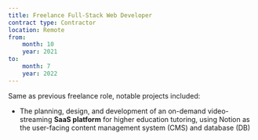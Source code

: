```yaml
---
title: Freelance Full-Stack Web Developer
contract type: Contractor
location: Remote
from: 
    month: 10
    year: 2021
to:
    month: 7
    year: 2022
---
```


Same as previous freelance role, notable projects included:

* The planning, design, and development of an on-demand video-streaming **SaaS platform** for higher education tutoring, using Notion as the user-facing content management system (CMS) and database (DB)

